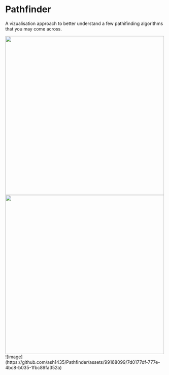 # Pathfinder
A vizualisation approach to better understand a few pathifinding algorithms that you may come across.

<img src="https://github-production-user-asset-6210df.s3.amazonaws.com/99168099/268784980-7d0177df-777e-4bc8-b035-1fbc89fa352a.png" width="500" height="500"/>
<img src="https://github-production-user-asset-6210df.s3.amazonaws.com/99168099/268784361-14061889-eadd-4a20-8dd6-bfced85c870a.png" width="500" height="500"/>
![image](https://github.com/ash1435/Pathfinder/assets/99168099/7d0177df-777e-4bc8-b035-1fbc89fa352a)
